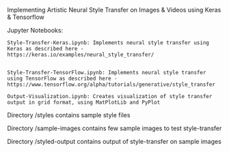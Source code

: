 
Implementing Artistic Neural Style Transfer on Images & Videos using Keras & Tensorflow

Jupyter Notebooks:

	Style-Transfer-Keras.ipynb: Implements neural style transfer using Keras as described here - https://keras.io/examples/neural_style_transfer/


	Style-Transfer-TensorFlow.ipynb: Implements neural style transfer using TensorFlow as described here - https://www.tensorflow.org/alpha/tutorials/generative/style_transfer

	Output-Visualization.ipynb: Creates visualization of style transfer output in grid format, using MatPlotLib and PyPlot

Directory /styles contains sample style files

Directory /sample-images contains few sample images to test style-transfer

Directory /styled-output contains output of style-transfer on sample images

